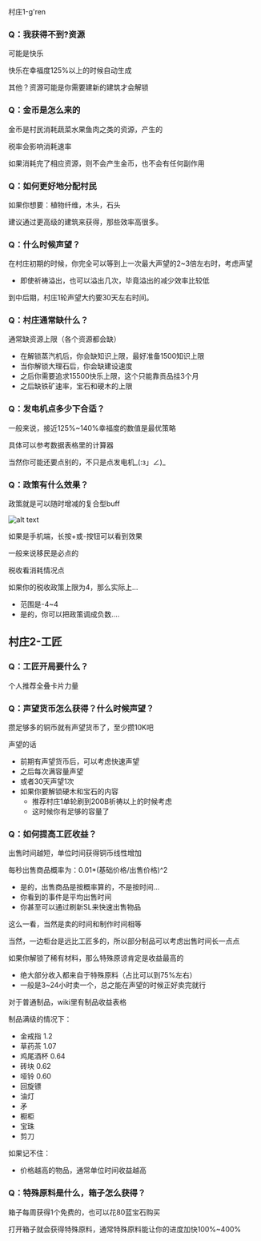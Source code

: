 村庄1-g'ren
### Q：我获得不到?资源

可能是快乐

快乐在幸福度125%以上的时候自动生成

其他？资源可能是你需要建新的建筑才会解锁

### Q：金币是怎么来的

金币是村民消耗蔬菜水果鱼肉之类的资源，产生的

税率会影响消耗速率

如果消耗完了相应资源，则不会产生金币，也不会有任何副作用

### Q：如何更好地分配村民

如果你想要：植物纤维，木头，石头

建议通过更高级的建筑来获得，那些效率高很多。

### Q：什么时候声望？

在村庄初期的时候，你完全可以等到上一次最大声望的2~3倍左右时，考虑声望

*   即使祈祷溢出，也可以溢出几次，毕竟溢出的减少效率比较低

到中后期，村庄1轮声望大约要30天左右时间。

### Q：村庄通常缺什么？

通常缺资源上限（各个资源都会缺）

*   在解锁蒸汽机后，你会缺知识上限，最好准备1500知识上限
*   当你解锁大理石后，你会缺建设速度
*   之后你需要追求15500快乐上限，这个只能靠贡品挂3个月
*   之后缺铁矿速率，宝石和硬木的上限

### Q：发电机点多少下合适？

一般来说，接近125%~140%幸福度的数值是最优策略

具体可以参考数据表格里的计算器   

当然你可能还要点别的，不只是点发电机\_(:з」∠)\_

### Q：政策有什么效果？

政策就是可以随时增减的复合型buff

![alt text](../public/img/faq/政策.png)

如果是手机端，长按+或-按钮可以看到效果

一般来说移民是必点的

税收看消耗情况点

如果你的税收政策上限为4，那么实际上...

*   范围是-4~4
*   是的，你可以把政策调成负数.... 

村庄2-工匠
------

### Q：工匠开局要什么？

个人推荐全叠卡片力量

### Q：声望货币怎么获得？什么时候声望？

攒足够多的铜币就有声望货币了，至少攒10K吧

声望的话

*   前期有声望货币后，可以考虑快速声望
*   之后每次满容量声望
*   或者30天声望1次
*   如果你要解锁硬木和宝石的内容
    *   推荐村庄1单轮刷到200B祈祷以上的时候考虑
    *   这时候你有足够的容量了

### Q：如何提高工匠收益？

出售时间越短，单位时间获得铜币线性增加

每秒出售商品概率为：0.01\*(基础价格/出售价格)^2

*   是的，出售商品是按概率算的，不是按时间...
*   你看到的事件是平均出售时间
*   你甚至可以通过刷新SL来快速出售物品

这么一看，当然是卖的时间和制作时间相等

当然，一边柜台是远比工匠多的，所以部分制品可以考虑出售时间长一点点

如果你解锁了稀有材料，那么特殊原谅肯定是收益最高的

*   绝大部分收入都来自于特殊原料（占比可以到75%左右）
*   一般是3~24小时卖一个，总之能在声望的时候正好卖完就行

对于普通制品，wiki里有制品收益表格

制品满级的情况下：

*   金戒指 1.2
*   草药茶 1.07
*   鸡尾酒杯 0.64
*   砖块 0.62
*   哑铃 0.60
*   回旋镖
*   油灯
*   矛
*   橱柜
*   宝珠
*   剪刀

如果记不住：

*   价格越高的物品，通常单位时间收益越高

### Q：特殊原料是什么，箱子怎么获得？

箱子每周获得1个免费的，也可以花80蓝宝石购买

打开箱子就会获得特殊原料，通常特殊原料能让你的进度加快100%~400%